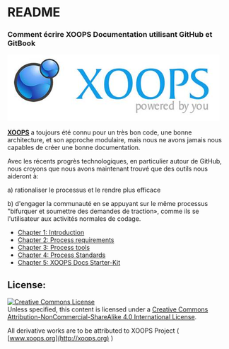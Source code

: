 # README

### Comment écrire XOOPS Documentation utilisant GitHub et GitBook

![](../.gitbook/assets/logoxoops%20%281%29.jpg)

[**XOOPS**](http://xoops.org) a toujours été connu pour un très bon code, une bonne architecture, et son approche modulaire, mais nous ne avons jamais nous capables de créer une bonne documentation.

Avec les récents progrès technologiques, en particulier autour de GitHub, nous croyons que nous avons maintenant trouvé que des outils nous aideront à:

a\) rationaliser le processus et le rendre plus efficace

b\) d'engager la communauté en se appuyant sur le même processus "bifurquer et soumettre des demandes de traction», comme ils se l'utilisateur aux activités normales de codage.

* [Chapter 1: Introduction]()
* [Chapter 2: Process requirements]()
* [Chapter 3: Process tools]()
* [Chapter 4: Process Standards](book/ch4.md)
* [Chapter 5: XOOPS Docs Starter-Kit]()

## License:

[![Creative Commons License](https://i.creativecommons.org/l/by-nc-sa/4.0/88x31.png)](http://creativecommons.org/licenses/by-nc-sa/4.0/)  
Unless specified, this content is licensed under a [Creative Commons Attribution-NonCommercial-ShareAlike 4.0 International License](http://creativecommons.org/licenses/by-nc-sa/4.0/).

All derivative works are to be attributed to XOOPS Project \( [www.xoops.org](http://xoops.org) \)

